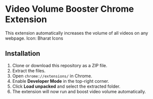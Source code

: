 # Video Volume Booster Chrome Extension
This extension automatically increases the volume of all videos on any webpage.
Icon: Bharat Icons

## Installation
1. Clone or download this repository as a ZIP file.
2. Extract the files.
3. Open `chrome://extensions/` in Chrome.
4. Enable **Developer Mode** in the top-right corner.
5. Click **Load unpacked** and select the extracted folder.
6. The extension will now run and boost video volume automatically.
